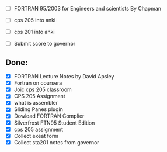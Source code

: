 
- [ ] FORTRAN 95/2003 for Engineers and scientists By Chapman
- [ ] cps 205 into anki
- [ ] cps 201 into anki
- [ ] Submit score to governor


## Done:
- [x] FORTRAN Lecture Notes by David Apsley
- [x] Fortran on coursera
- [x] Joic cps 205 classroom
- [x] CPS 205 Assignment 
- [x] what is assembler
- [x] Sliding Panes plugin
- [x] Dowload FORTRAN Complier
- [x] Silverfrost FTN95 Student Edition
- [x] cps 205 assignment
- [x] Collect exeat form
 - [x] Collect sta201 notes from governor

